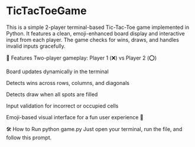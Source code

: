 # TicTacToeGame
This is a simple 2-player terminal-based Tic-Tac-Toe game implemented in Python. It features a clean, emoji-enhanced board display and interactive input from each player. The game checks for wins, draws, and handles invalid inputs gracefully.

🔹 Features
Two-player gameplay: Player 1 (❌) vs Player 2 (⭕)

Board updates dynamically in the terminal

Detects wins across rows, columns, and diagonals

Detects draw when all spots are filled

Input validation for incorrect or occupied cells

Emoji-based visual interface for a fun user experience 🎉

🛠️ How to Run
python game.py
Just open your terminal, run the file, and follow this prompt.


